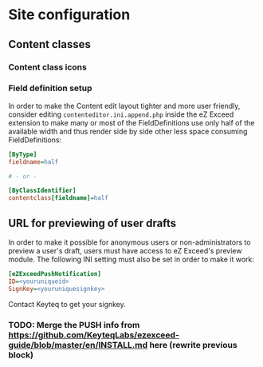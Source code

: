 Site configuration
==================

## Content classes

### Content class icons

### Field definition setup

In order to make the Content edit layout tighter and more user friendly, consider editing `contenteditor.ini.append.php` inside the eZ Exceed extension to make many or most of the FieldDefinitions use only half of the available width and thus render side by side other less space consuming FieldDefinitions:

```ini
[ByType]
fieldname=half

# - or -

[ByClassIdentifier]
contentclass[fieldname]=half
```


## URL for previewing of user drafts
In order to make it possible for anonymous users or non-administrators to preview a user's draft, users must have access to eZ Exceed's preview module. The following INI setting must also be set in order to make it work:

```ini
[eZExceedPushNotification]
ID=<youruniqueid>
SignKey=<youruniquesignkey>
```

Contact Keyteq to get your signkey.

### TODO: Merge the PUSH info from https://github.com/KeyteqLabs/ezexceed-guide/blob/master/en/INSTALL.md here (rewrite previous block)

